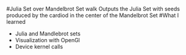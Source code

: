 #Julia Set over Mandelbrot Set walk
Outputs the Julia Set with seeds produced by the cardiod in the center of the Mandelbrot Set
#What I learned
* Julia and Mandlebrot sets
* Visualization with OpenGl
* Device kernel calls